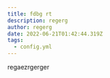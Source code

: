 ```yaml
---
title: fdbg rt
description: regerg
author: regerg
date: 2022-06-21T01:42:44.319Z
tags:
  - config.yml
---
```

regaezrgerger